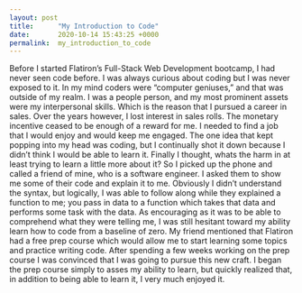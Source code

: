 ```yaml
---
layout: post
title:      "My Introduction to Code"
date:       2020-10-14 15:43:25 +0000
permalink:  my_introduction_to_code
---
```



Before I started Flatiron’s Full-Stack Web Development bootcamp, I had never seen code before.  I was always curious about coding but I was never exposed to it.  In my mind coders were “computer geniuses,” and that was outside of my realm.  I was a people person, and my most prominent assets were my interpersonal skills.  Which is the reason that I pursued a career in sales.  Over the years however, I lost interest in sales rolls.  The monetary incentive ceased to be enough of a reward for me.  I needed to find a job that I would enjoy and would keep me engaged.   The one idea that kept popping into my head was coding, but I continually shot it down because I didn’t think I would be able to learn it.  Finally I thought, whats the harm in at least trying to learn a little more about it?  So I picked up the phone and called a friend of mine, who is a software engineer.  I asked them to show me some of their code and explain it to me.  Obviously I didn’t understand the syntax, but logically, I was able to follow along while they explained a function to me; you pass in data to a function which takes that data and performs some task with the data.  As encouraging as it was to be able to comprehend what they were telling me, I was still hesitant toward my ability learn how to code from a baseline of zero.  My friend mentioned that Flatiron had a free prep course which would allow me to start learning some topics and practice writing code.  After spending a few weeks working on the prep course I was convinced that I was going to pursue this new craft.  I began the prep course simply to asses my ability to learn, but quickly realized that, in addition to being able to learn it, I very much enjoyed it.

